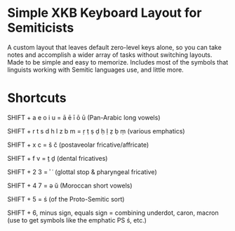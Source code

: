 # Simple XKB Keyboard Layout for Semiticists

A custom layout that leaves default zero-level keys alone, so you can take notes and accomplish a wider array of tasks without switching layouts. Made to be simple and easy to memorize. Includes most of the symbols that linguists working with Semitic languages use, and little more.

# Shortcuts

SHIFT + a e o i u = ā ē ī ō ū (Pan-Arabic long vowels)

SHIFT + r t s d h l z b m = ṛ ṭ ṣ ḍ ḥ ḷ ẓ ḅ ṃ (various emphatics)

SHIFT + x c = š č (postaveolar fricative/affricate)

SHIFT + f v =  ṯ ḏ (dental fricatives)

SHIFT + 2 3 = ʾ ʿ (glottal stop & pharyngeal fricative)

SHIFT + 4 7 = ə ŭ (Moroccan short vowels)

SHIFT + 5 = ś (of the Proto-Semitic sort)

SHIFT + 6, minus sign, equals sign = combining underdot, caron, macron (use to get symbols like the emphatic PS ś, etc.)
